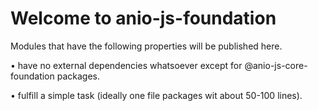 # Welcome to anio-js-foundation

Modules that have the following properties will be published here.

• have no external dependencies whatsoever except for @anio-js-core-foundation packages.

• fulfill a simple task (ideally one file packages wit about 50-100 lines). 
